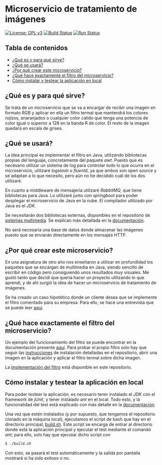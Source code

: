 # Microservicio de tratamiento de imágenes
[![License: GPL v3](https://img.shields.io/badge/License-GPLv3-blue.svg)](https://www.gnu.org/licenses/gpl-3.0)
[![Build Status](https://travis-ci.org/nazaretrogue/Microservicio-multimedia.svg?branch=master)](https://travis-ci.org/nazaretrogue/Microservicio-multimedia)
[![Run Status](https://api.shippable.com/projects/5d9d9d8227d7a00007532757/badge?branch=master)]()

## Tabla de contenidos
<!--ts-->
   * [¿Qué es y para qué sirve?](#¿Que-es-y-para-que-sirve?)
   * [¿Qué se usará?](#¿Que-se-usara?)
   * [¿Por qué crear este microservicio?](#¿Por-que-crear-este-microservicio?)
   * [¿Qué hace exactamente el filtro del microservicio?](#¿Que-hace-exactamente-el-filtro-del-microservicio?)
   * [Cómo instalar y testear la aplicación en local](#Como-instalar-y-testear-la-aplicacion-en-local)
<!--te-->

## ¿Qué es y para qué sirve?

Se trata de un microservicio que se va a encargar de recibir una imagen en formato
RGB y aplicar en ella un filtro termal que mantendrá los colores rojizos,
anaranjados o cualquier color cálido que tenga una potencia de color igual o
superior a 128 en la banda R de color. El resto de la imagen quedará en escala de
grises.

## ¿Qué se usará?

La idea principal es implementar el filtro en Java, utilizando bibliotecas propias
del lenguaje, concretamente del paquete *awt*. Puesto que es necesario utilizar
un sistema de log para controlar todo lo que ocurra en el microservicio, utilizaré
*logstash* o *fluentd*, ya que ambos son open source y se adaptan a lo que necesito,
pero aún no he decidido cuál de los dos utilizaré.

En cuanto a middleware de mensajería utilizaré *RabbitMQ*, que tiene bibliotecas
para Java. Lo utilizaré junto con *springboot* para poder desplegar el microservicio
de Java en la nube. El compilador utilizado por Java es el *JDK*.

Se necesitarán dos bibliotecas externas, disponibles en el repositorio de
[sistemas multimedia](https://github.com/nazaretrogue/SMM/tree/master/Evaluacion).
Se explican más detallada en la [documentación](https://github.com/nazaretrogue/Microservicio-multimedia/blob/master/doc/Tecnologias_usadas.md).

No será necesaria una base de datos donde almacenar las imágenes puesto que se enviarán
directamente en los mensajes HTTP.

## ¿Por qué crear este microservicio?
En una asignatura de otro año nos enseñaron a utilizar en profundidad los paquetes
que se encargan de multimedia en Java, siendo sencillo de escribir en código pero
consiguiendo unos resultados muy visuales. Me gustó tanto que decidí que quería
hacer un proyecto utilizando lo que aprendí, y de ahí surgió la idea de hacer
un microservicio de tratamiento de imágenes.  

Se ha creado un caso hipotético donde un cliente desea que se implemente el filtro
comentado para su empresa. Para ello, se hace una entrevista que se puede leer
[aquí](https://github.com/nazaretrogue/Microservicio-multimedia/blob/master/doc/Historia_usuario.pdf).

## ¿Qué hace exactamente el filtro del microservicio?

Un ejemplo del funcionamiento del filtro se puede encontrar en la documentación presente
[aquí](https://github.com/nazaretrogue/SMM/tree/master/Evaluacion). Para probar
el propio filtro solo hay que seguir las [instrucciones](https://github.com/nazaretrogue/SMM.git)
de instalación detalladas en el repositorio, abrir una imagen en la aplicación
y aplicar el filtro termal sobre dicha imagen.  

La [implementación del filtro](https://github.com/nazaretrogue/Microservicio-multimedia/tree/master/src)
está disponible en este repositorio.

## Cómo instalar y testear la aplicación en local

Para poder testear la aplicación, es necesario tener instalado el *JDK* con el framework
de *jUnit*, y tener instalado *ant* en el local. Todo esto, y la funcionalidad del
test está explicado con más detalle en la [documentación](https://github.com/nazaretrogue/Microservicio-multimedia/blob/master/doc/Tecnologias_usadas.md).

Una vez que estén instalados (y por supuesto, que tengamos el repositorio clonado en
la máquina local), ejecutamos el script de bash que hay en el directorio principal,
[build.sh](https://github.com/nazaretrogue/Microservicio-multimedia/blob/master/build.sh).
Este script se encarga de entrar al directorio donde está la aplicación principal y
ejecutar el test mediante el comando *ant*; para ello, solo hay que ejecutar dicho script con

```bash
$ ./build.sh
```

Con esto, se pasará el test automáticamente y la salida por pantalla mostrará si
ha sido exitoso o no.
